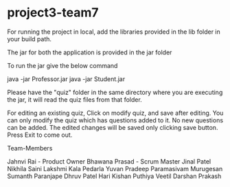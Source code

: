 # project3-team7

For running the project in local, add the libraries provided in the lib folder in your build path.

The jar for both the application is provided in the jar folder

To run the jar give the below command

java -jar Professor.jar
java -jar Student.jar

Please have the "quiz" folder in the same directory where you are executing the jar, it will read the quiz files from that folder.

For editing an existing quiz, Click on modify quiz, and save after editing. You can only modify the quiz which has questions added to it. No new questions can be added. The edited changes will be saved only clicking save button. Press Exit to come out.

Team-Members <br />

Jahnvi Rai - Product Owner
Bhawana Prasad - Scrum Master
Jinal Patel
Nikhila Saini
Lakshmi Kala Pedarla
Yuvan Pradeep Paramasivam Murugesan
Sumanth Paranjape
Dhruv Patel
Hari Kishan Puthiya Veetil
Darshan Prakash

